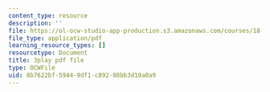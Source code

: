 ```yaml
---
content_type: resource
description: ''
file: https://ol-ocw-studio-app-production.s3.amazonaws.com/courses/18-06sc-linear-algebra-fall-2011/8b7622bf59449df1c89208bb3d10a0a9_UCc9q_cAhho.pdf
file_type: application/pdf
learning_resource_types: []
resourcetype: Document
title: 3play pdf file
type: OCWFile
uid: 8b7622bf-5944-9df1-c892-08bb3d10a0a9
---
```

